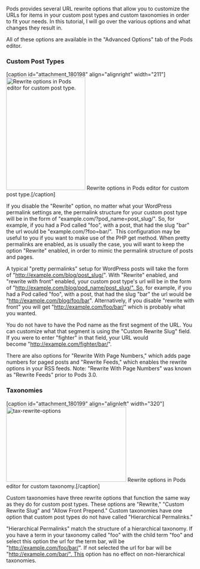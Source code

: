 <script>
{
    "title": "Rewrite Options For Pods Custom Post Types and Taxonomies",
    "excerpt": "Learn how URL rewrite rules settings in Pods to customize the URLs for your custom post types and custom taxonomies in order to fit your needs.",
    "author": "josh412",
    "termSlugs": {
        "tutorial_type": [
            "advanced","using-pods-in-themes"
        ]
    },
    "customFields": [
        {"key":"_yoast_wpseo_title", "value": "Pods Rewrite Options For Post Types and Taxonomies - Pods Framework"},
        {"key":"_yoast_wpseo_metadesc", "value": "Learn how URL rewrite rules settings in Pods to customize the URLs for your custom post types and custom taxonomies in order to fit your needs."}
    ]
}
</script>
Pods provides several URL rewrite options that allow you to customize the URLs for items in your custom post types and custom taxonomies in order to fit your needs. In this tutorial, I will go over the various options and what changes they result in.

All of these options are available in the "Advanced Options" tab of the Pods editor.
<h3>Custom Post Types</h3>
[caption id="attachment_180198" align="alignright" width="211"]<a href="http://pods.io/wp-content/blogs.dir/2224/files/2013/12/cpt-rewrite-options.png"><img class="size-medium wp-image-180198" src="http://pods.io/wp-content/blogs.dir/2224/files/2013/12/cpt-rewrite-options-211x300.png" alt="Rewrite options in Pods editor for custom post type." width="211" height="300" /></a> Rewrite options in Pods editor for custom post type.[/caption]

If you disable the "Rewrite" option, no matter what your WordPress permalink settings are, the permalink structure for your custom post type will be in the form of "example.com/?pod_name=post_slug/". So, for example, if you had a Pod called "foo", with a post, that had the slug "bar" the url would be "example.com/?foo=bar/".  This configuration may be useful to you if you want to make use of the PHP get method. When pretty permalinks are enabled, as is usually the case, you will want to keep the option "Rewrite" enabled, in order to mimic the permalink structure of posts and pages.

A typical "pretty permalinks" setup for WordPress posts will take the form of "http://example.com/blog/post_slug/". With "Rewrite" enabled, and "rewrite with front" enabled, your custom post type's url will be in the form of "http://example.com/blog/pod_name/post_slug/". So, for example, if you had a Pod called "foo", with a post, that had the slug "bar" the url would be "http://example.com/blog/foo/bar". Alternatively, if you disable "rewrite with front" you will get "http://example.com/foo/bar/" which is probably what you wanted.

You do not have to have the Pod name as the first segment of the URL. You can customize what that segment is using the "Custom Rewrite Slug" field. If you were to enter "fighter" in that field, your URL would become "http://example.com/fighter/bar/".

There are also options for "Rewrite With Page Numbers," which adds page numbers for paged posts and "Rewrite Feeds," which enables the rewrite options in your RSS feeds. Note: "Rewrite With Page Numbers" was known as "Rewrite Feeds" prior to Pods 3.0.
<h3>Taxonomies</h3>
[caption id="attachment_180199" align="alignleft" width="320"]<a href="http://pods.io/wp-content/blogs.dir/2224/files/2013/12/tax-rewrite-options.png"><img class="size-grid_4 wp-image-180199 " src="http://pods.io/wp-content/blogs.dir/2224/files/2013/12/tax-rewrite-options-320x200.png" alt="tax-rewrite-options" width="320" height="200" /></a> Rewrite options in Pods editor for custom taxonomy.[/caption]

Custom taxonomies have three rewrite options that function the same way as they do for custom post types. These options are "Rewrite," "Custom Rewrite Slug" and "Allow Front Prepend." Custom taxonomies have one option that custom post types do not have called "Hierarchical Permalinks."

"Hierarchical Permalinks" match the structure of a hierarchical taxonomy. If you have a term in your taxonomy called "foo" with the child term "foo" and select this option the url for the term bar, will be "http://example.com/foo/bar/". If not selected the url for bar will be "http://example.com/bar/". This option has no effect on non-hierarchical  taxonomies.

